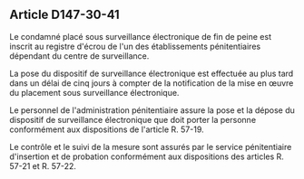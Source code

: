 Article D147-30-41
----
Le condamné placé sous surveillance électronique de fin de peine est inscrit au
registre d'écrou de l'un des établissements pénitentiaires dépendant du centre
de surveillance.

La pose du dispositif de surveillance électronique est effectuée au plus tard
dans un délai de cinq jours à compter de la notification de la mise en œuvre du
placement sous surveillance électronique.

Le personnel de l'administration pénitentiaire assure la pose et la dépose du
dispositif de surveillance électronique que doit porter la personne conformément
aux dispositions de l'article R. 57-19.

Le contrôle et le suivi de la mesure sont assurés par le service pénitentiaire
d'insertion et de probation conformément aux dispositions des articles R. 57-21
et R. 57-22.
